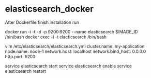 # elasticsearch_docker

After Dockerfile finish installation run

docker run -i -t -d -p 9200:9200 --name elasticsearch $IMAGE_ID /bin/bash
docker exec -i -t elacticsearch /bin/bash


vim /etc/elasticsearch/elasticsearch.yml
 cluster.name: my-application
 node.name: node-1
 network.host: localhost
 network.bind_host: 0.0.0.0
 http.port: 9200




service elasticsearch start
service elasticsearch enable
service elasticsearch restart

